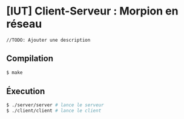 # [IUT] Client-Serveur : Morpion en réseau

`//TODO: Ajouter une description`

## Compilation
```bash
$ make
```

## Éxecution
```bash
$ ./server/server # lance le serveur
$ ./client/client # lance le client
```
